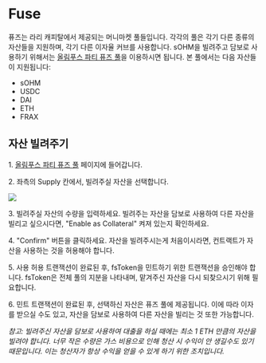 # Fuse

퓨즈는 라리 캐피탈에서 제공되는 머니마켓 풀들입니다. 각각의 풀은 각기 다른 종류의 자산들을 지원하며, 각기 다른 이자율 커브를 사용합니다. sOHM을 빌려주고 담보로 사용하기 위해서는 [올림푸스 파티 퓨즈 풀](https://app.rari.capital/fuse/pool/18)을 이용하시면 됩니다. 본 풀에서는 다음 자산들이 지원됩니다:

* sOHM
* USDC
* DAI
* ETH
* FRAX

## 자산 빌려주기

1\. [올림푸스 파티 퓨즈 풀](https://app.rari.capital/fuse/pool/18) 페이지에 들어갑니다.

2\. 좌측의 Supply 칸에서, 빌려주실 자산을 선택합니다.&#x20;

![](broken-reference)

3\. 빌려주실 자산의 수량을 입력하세요. 빌려주는 자산을 담보로 사용하여 다른 자산을 빌리고 싶으시다면, "Enable as Collateral" 켜져 있는지 확인하세요.

4\. "Confirm" 버튼을 클릭하세요. 자산을 빌려주시는게 처음이시라면, 컨트랙트가 자산을 사용하는 것을 허용해야 합니다.

5\. 사용 허용 트랜잭션이 완료된 후, fsToken을 민트하기 위한 트랜잭션을 승인해야 합니다. fsToken은 전체 풀의 지분을 나타내며, 맡겨주신 자산을 다시 되찾으시기 위해 필요합니다.

6\. 민트 트랜잭션이 완료된 후, 선택하신 자산은 퓨즈 풀에 제공됩니다. 이에 따라 이자를 받으실 수도 있고, 자산을 담보로 사용하여 다른 자산을 빌리는 것 또한 가능합니다.&#x20;

_참고: 빌려주신 자산을 담보로 사용하여 대출을 하실 때에는 최소 1 ETH 만큼의 자산을 빌려야 합니다. 너무 작은 수량은 가스 비용으로 인해 청산 시 수익이 안 생길수도 있기 때문입니다. 이는 청산자가 항상 수익을 얻을 수 있게 하기 위한 조치입니다._
